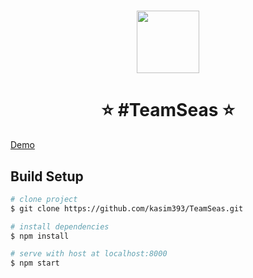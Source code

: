 <h1 align="center"> <img width="100" src="https://assets01.teamassets.net/assets/images/teamseas-logo.png" /> </h1>
<h1 align="center"> ⭐️ #TeamSeas ⭐️ </h1>

 [Demo](https://friendly-torvalds-97ff52.netlify.app/)

## Build Setup

``` bash
# clone project
$ git clone https://github.com/kasim393/TeamSeas.git

# install dependencies
$ npm install

# serve with host at localhost:8000
$ npm start
```
